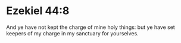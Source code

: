 # Ezekiel 44:8

And ye have not kept the charge of mine holy things: but ye have set keepers of my charge in my sanctuary for yourselves.
